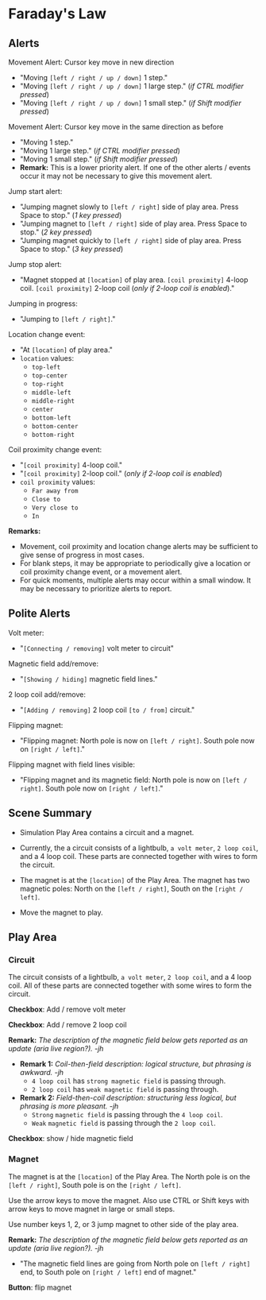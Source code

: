 # Faraday's Law

## Alerts

Movement Alert: Cursor key move in new direction
* "Moving `[left / right / up / down]` 1 step."
* "Moving `[left / right / up / down]` 1 large step." (_if CTRL modifier pressed_)
* "Moving `[left / right / up / down]` 1 small step." (_if Shift modifier pressed_)

Movement Alert: Cursor key move in the same direction as before
* "Moving 1 step."
* "Moving 1 large step." (_if CTRL modifier pressed_)
* "Moving 1 small step." (_if Shift modifier pressed_)
* **Remark:** This is a lower priority alert. If one of the other alerts / events occur it may not be necessary to give this movement alert.

Jump start alert:
* "Jumping magnet slowly to `[left / right]` side of play area. Press Space to stop." (_1 key pressed_)
* "Jumping magnet to `[left / right]` side of play area. Press Space to stop." (_2 key pressed_)
* "Jumping magnet quickly to `[left / right]` side of play area. Press Space to stop." (_3 key pressed_)

Jump stop alert:
* "Magnet stopped at `[location]` of play area. `[coil proximity]` 4-loop coil. `[coil proximity]` 2-loop coil (_only if 2-loop coil is enabled_)."

Jumping in progress:
* "Jumping to `[left / right]`."

Location change event:
* "At `[location]` of play area."
* `location` values:
     * `top-left`
     * `top-center`
     * `top-right`
     * `middle-left`
     * `middle-right`
     * `center`
     * `bottom-left`
     * `bottom-center`
     * `bottom-right`

Coil proximity change event:
* "`[coil proximity]` 4-loop coil."
* "`[coil proximity]` 2-loop coil." (_only if 2-loop coil is enabled_)
* `coil proximity` values:
    * `Far away from`
    * `Close to`
    * `Very close to`
    * `In`

**Remarks:**
* Movement, coil proximity and location change alerts may be sufficient to give sense of progress in most cases.
* For blank steps, it may be appropriate to periodically give a location or coil proximity change event, or a movement alert.
* For quick moments, multiple alerts may occur within a small window. It may be necessary to prioritize alerts to report.

## Polite Alerts

Volt meter:
* "`[Connecting / removing]` volt meter to circuit"

Magnetic field add/remove:
* "`[Showing / hiding]` magnetic field lines."

2 loop coil add/remove:
* "`[Adding / removing]` 2 loop coil `[to / from]` circuit."

Flipping magnet:
* "Flipping magnet: North pole is now on `[left / right]`. South pole now on `[right / left]`."

Flipping magnet with field lines visible:
* "Flipping magnet and its magnetic field: North pole is now on `[left / right]`. South pole now on `[right / left]`."

## Scene Summary

* Simulation Play Area contains a circuit and a magnet.

* Currently, the a circuit consists of a lightbulb, `a volt meter`, `2 loop coil`, and a 4 loop coil. These parts are connected together with wires to form the circuit.

* The magnet is at the `[location]` of the Play Area. The magnet has two magnetic poles: North on the `[left / right]`, South on the `[right / left]`.

* Move the magnet to play.

## Play Area

### Circuit

The circuit consists of a lightbulb, `a volt meter`, `2 loop coil`, and a 4 loop coil. All of these parts are connected together with some wires to form the circuit.

**Checkbox**: Add / remove volt meter

**Checkbox**: Add / remove 2 loop coil

**Remark:** _The description of the magnetic field below gets reported as an update (aria live region?). -jh_

* **Remark 1:** _Coil-then-field description: logical structure, but phrasing is awkward. -jh_
   * `4 loop coil` has `strong magnetic field` is passing through.
   * `2 loop coil` has `weak magnetic field` is passing through.
* **Remark 2:** _Field-then-coil description: structuring less logical, but phrasing is more pleasant. -jh_
   * `Strong` `magnetic field` is passing through the `4 loop coil`.
   * `Weak` `magnetic field` is passing through the `2 loop coil`.

**Checkbox**: show / hide magnetic field

### Magnet

The magnet is at the `[location]` of the Play Area.
The North pole is on the `[left / right]`, South pole is on the `[right / left]`.

Use the arrow keys to move the magnet. Also use CTRL or Shift keys with arrow keys to move magnet in large or small steps.

Use number keys 1, 2, or 3 jump magnet to other side of the play area.

**Remark:** _The description of the magnetic field below gets reported as an update (aria live region?). -jh_

* "The magnetic field lines are going from North pole on `[left / right]` end, to South pole on `[right / left]` end of magnet."

**Button**: flip magnet
